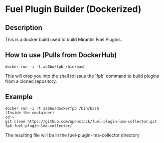 # Fuel Plugin Builder (Dockerized)

## Description
This is a docker build used to build Mirantis Fuel Plugins.

## How to use (Pulls from DockerHub)
    docker run -i -t as0bu/fpb /bin/bash

This will drop you into the shell to issue the 'fpb' command to build plugins
from a cloned repository.

## Example
    docker run -i -t as0bu/dockerfpb /bin/bash
    (Inside the container)
    cd ~
    git clone https://github.com/openstack/fuel-plugin-lma-collector.git
    fpb fuel-plugin-lma-collector/

The resulting file will be in the fuel-plugin-lma-collector directory
